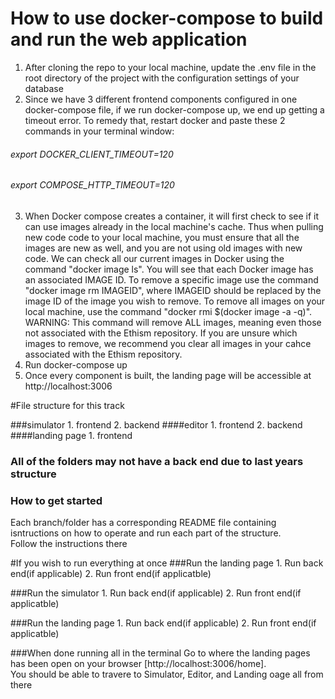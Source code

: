 # How to use docker-compose to build and run the web application

1. After cloning the repo to your local machine, update the .env file in the root directory of the project with the
configuration settings of your database
2. Since we have 3 different frontend components configured in one docker-compose file, if we run docker-compose up, we
end up getting a timeout error. To remedy that, restart docker and paste these 2 commands in your terminal window:
###### export DOCKER_CLIENT_TIMEOUT=120
###### export COMPOSE_HTTP_TIMEOUT=120
3. When Docker compose creates a container, it will first check to see if it can use images already in the local machine's cache. Thus when pulling new code code to your         local machine, you must ensure that all the images are new as well, and you are not using old images with new code. We can check all our current images in Docker using the       command "docker image ls". You will see that each Docker image has an associated IMAGE ID. To remove a specific image use the command "docker image rm IMAGEID", where           IMAGEID should be replaced by the image ID of the image you wish to remove. To remove all images on your local machine, use the command "docker rmi $(docker image -a -q)".       WARNING: This command will remove ALL images, meaning even those not associated with the Ethism repository. If you are unsure which images to remove, we recommend you clear     all images in your cahce associated with the Ethism repository.
4. Run docker-compose up
5. Once every component is built, the landing page will be accessible at http://localhost:3006

#File structure for this track

###simulator
    1. frontend
    2. backend
####editor
    1. frontend
    2. backend
####landing page
    1. frontend

### All of the folders may not have a back end due to last years structure

### How to get started
Each branch/folder has a corresponding README file containing isntructions on how to
operate and run each part of the structure. <br />
Follow the instructions there


#If you wish to run everything at once
###Run the landing page
    1. Run back end(if applicable)
    2. Run front end(if applicatble)

###Run the simulator
    1. Run back end(if applicable)
    2. Run front end(if applicatble)

###Run the landing page
    1. Run back end(if applicable)
    2. Run front end(if applicatble)

###When done running all in the terminal
  Go to where the landing pages has been open on your browser [http://localhost:3006/home]. <br />
  You should be able to travere to Simulator, Editor, and Landing oage all from there 
